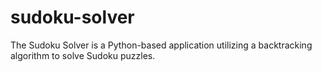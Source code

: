 # sudoku-solver
The Sudoku Solver is a Python-based application utilizing a backtracking algorithm to solve Sudoku puzzles. 
